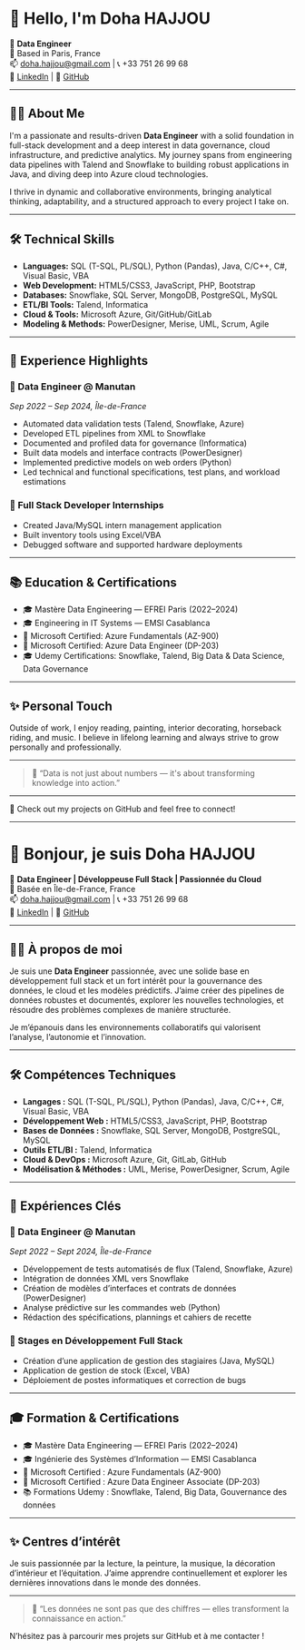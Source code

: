 # 👋 Hello, I'm Doha HAJJOU

🎯 **Data Engineer**  
📍 Based in Paris, France  
📫 [doha.hajjou@gmail.com](mailto:doha.hajjou@gmail.com) | 📞 +33 751 26 99 68  
🔗 [LinkedIn](https://www.linkedin.com/in/doha-hajjou-209a40213/) | 🔗 [GitHub](https://github.com/dhajjou)

---

## 👩‍💻 About Me

I'm a passionate and results-driven **Data Engineer** with a solid foundation in full-stack development and a deep interest in data governance, cloud infrastructure, and predictive analytics. My journey spans from engineering data pipelines with Talend and Snowflake to building robust applications in Java, and diving deep into Azure cloud technologies.

I thrive in dynamic and collaborative environments, bringing analytical thinking, adaptability, and a structured approach to every project I take on.

---

## 🛠️ Technical Skills

- **Languages:** SQL (T-SQL, PL/SQL), Python (Pandas), Java, C/C++, C#, Visual Basic, VBA
- **Web Development:** HTML5/CSS3, JavaScript, PHP, Bootstrap
- **Databases:** Snowflake, SQL Server, MongoDB, PostgreSQL, MySQL
- **ETL/BI Tools:** Talend, Informatica
- **Cloud & Tools:** Microsoft Azure, Git/GitHub/GitLab
- **Modeling & Methods:** PowerDesigner, Merise, UML, Scrum, Agile

---

## 🚀 Experience Highlights

### 📌 Data Engineer @ Manutan  
*Sep 2022 – Sep 2024, Île-de-France*  
- Automated data validation tests (Talend, Snowflake, Azure)  
- Developed ETL pipelines from XML to Snowflake  
- Documented and profiled data for governance (Informatica)  
- Built data models and interface contracts (PowerDesigner)  
- Implemented predictive models on web orders (Python)  
- Led technical and functional specifications, test plans, and workload estimations  

### 📌 Full Stack Developer Internships  
- Created Java/MySQL intern management application  
- Built inventory tools using Excel/VBA  
- Debugged software and supported hardware deployments  

---

## 📚 Education & Certifications

- 🎓 Mastère Data Engineering — EFREI Paris (2022–2024)  
- 🎓 Engineering in IT Systems — EMSI Casablanca  
- 🏅 Microsoft Certified: Azure Fundamentals (AZ-900)  
- 🏅 Microsoft Certified: Azure Data Engineer (DP-203)  
- 🎓 Udemy Certifications: Snowflake, Talend, Big Data & Data Science, Data Governance  

---

## ✨ Personal Touch

Outside of work, I enjoy reading, painting, interior decorating, horseback riding, and music. I believe in lifelong learning and always strive to grow personally and professionally.

---

> 💬 “Data is not just about numbers — it's about transforming knowledge into action.”

---

📌 Check out my projects on GitHub and feel free to connect!

-------------------------------------------------------------------------------------------------------------------------------------
# 👋 Bonjour, je suis Doha HAJJOU

🎯 **Data Engineer | Développeuse Full Stack | Passionnée du Cloud**  
📍 Basée en Île-de-France, France  
📫 [doha.hajjou@gmail.com](mailto:doha.hajjou@gmail.com) | 📞 +33 751 26 99 68  
🔗 [LinkedIn](https://www.linkedin.com/in/doha-hajjou-209a40213/) | 🔗 [GitHub](https://github.com/dhajjou)

---

## 👩‍💻 À propos de moi

Je suis une **Data Engineer** passionnée, avec une solide base en développement full stack et un fort intérêt pour la gouvernance des données, le cloud et les modèles prédictifs. J’aime créer des pipelines de données robustes et documentés, explorer les nouvelles technologies, et résoudre des problèmes complexes de manière structurée.

Je m’épanouis dans les environnements collaboratifs qui valorisent l’analyse, l’autonomie et l’innovation.

---

## 🛠️ Compétences Techniques

- **Langages :** SQL (T-SQL, PL/SQL), Python (Pandas), Java, C/C++, C#, Visual Basic, VBA  
- **Développement Web :** HTML5/CSS3, JavaScript, PHP, Bootstrap  
- **Bases de Données :** Snowflake, SQL Server, MongoDB, PostgreSQL, MySQL  
- **Outils ETL/BI :** Talend, Informatica  
- **Cloud & DevOps :** Microsoft Azure, Git, GitLab, GitHub  
- **Modélisation & Méthodes :** UML, Merise, PowerDesigner, Scrum, Agile  

---

## 🚀 Expériences Clés

### 📌 Data Engineer @ Manutan  
*Sept 2022 – Sept 2024, Île-de-France*  
- Développement de tests automatisés de flux (Talend, Snowflake, Azure)  
- Intégration de données XML vers Snowflake  
- Création de modèles d’interfaces et contrats de données (PowerDesigner)  
- Analyse prédictive sur les commandes web (Python)  
- Rédaction des spécifications, plannings et cahiers de recette  

### 📌 Stages en Développement Full Stack  
- Création d’une application de gestion des stagiaires (Java, MySQL)  
- Application de gestion de stock (Excel, VBA)  
- Déploiement de postes informatiques et correction de bugs  

---

## 🎓 Formation & Certifications

- 🎓 Mastère Data Engineering — EFREI Paris (2022–2024)  
- 🎓 Ingénierie des Systèmes d’Information — EMSI Casablanca  
- 🏅 Microsoft Certified : Azure Fundamentals (AZ-900)  
- 🏅 Microsoft Certified : Azure Data Engineer Associate (DP-203)  
- 📚 Formations Udemy : Snowflake, Talend, Big Data, Gouvernance des données  

---

## ✨ Centres d’intérêt

Je suis passionnée par la lecture, la peinture, la musique, la décoration d’intérieur et l’équitation. J’aime apprendre continuellement et explorer les dernières innovations dans le monde des données.

---

> 💬 “Les données ne sont pas que des chiffres — elles transforment la connaissance en action.”

N’hésitez pas à parcourir mes projets sur GitHub et à me contacter !
